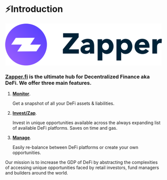 # ⚡️Introduction

![](.gitbook/assets/image%20%2826%29.png)

### [Zapper.fi](https://www.zapper.fi/dashboard) is the ultimate hub for Decentralized Finance aka DeFi. We offer three main features.

1. [**Monitor**](https://www.zapper.fi/#/dashboard).

   Get a snapshot of all your DeFi assets & liabilities.

2. [**Invest/Zap**](https://www.zapper.fi/invest/).

   Invest in unique opportunities available across the always expanding list of available DeFi platforms. Saves on time and gas. 

3. [**Manage**](https://www.zapper.fi/invest).

   Easily re-balance between DeFi platforms or create your own opportunities.

Our mission is to increase the GDP of DeFi by abstracting the complexities of accessing unique opportunities faced by retail investors, fund managers and builders around the world.
